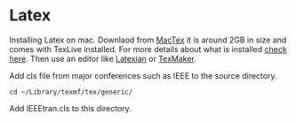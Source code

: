 # Latex

Installing Latex on mac. Downlaod from [MacTex](http://www.tug.org/mactex/) it is around 2GB in size and comes with TexLive installed. For more details about what is installed [check here](https://www.tug.org/mactex/What_Is_Installed.pdf). Then use an editor like [Latexian](http://tacosw.com/latexian/) or [TexMaker](http://www.xm1math.net/texmaker/download.html).

Add cls file from major conferences such as IEEE to the source directory. 

    cd ~/Library/texmf/tex/generic/

Add IEEEtran.cls to this directory.
